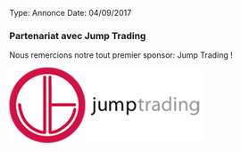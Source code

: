 Type:		Annonce
Date:		04/09/2017

### Partenariat avec Jump Trading ###

Nous remercions notre tout premier sponsor: Jump Trading ! 

[<img src="/static/images/jumplogo.png">](http://www.jumptrading.com/)